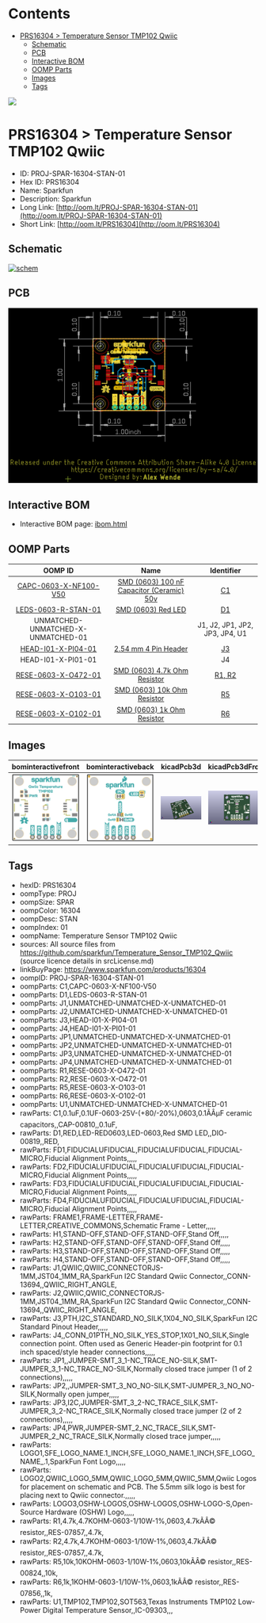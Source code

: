 



Contents
========

* [PRS16304 > Temperature Sensor TMP102 Qwiic](#prs16304--temperature-sensor-tmp102-qwiic)
	* [Schematic](#schematic)
	* [PCB](#pcb)
	* [Interactive BOM](#interactive-bom)
	* [OOMP Parts](#oomp-parts)
	* [Images](#images)
	* [Tags](#tags)
  
![][im]
# PRS16304 > Temperature Sensor TMP102 Qwiic

- ID: PROJ-SPAR-16304-STAN-01
- Hex ID: PRS16304
- Name: Sparkfun
- Description: Sparkfun
- Long Link: [http://oom.lt/PROJ-SPAR-16304-STAN-01](http://oom.lt/PROJ-SPAR-16304-STAN-01)
- Short Link: [http://oom.lt/PRS16304](http://oom.lt/PRS16304)

## Schematic
  
[![schem](eagleSchemImage.png)](eagleSchemImage.png)
## PCB
  
[![pcb](eagleImage.png)](eagleImage.png)
## Interactive BOM

- Interactive BOM page: [ibom.html](https://htmlpreview.github.io/?https://github.com/oomlout/oomlout_OOMP_projects/blob/main/PROJ-SPAR-16304-STAN-01/kicad/bom/ibom.html)

## OOMP Parts
  

|OOMP ID|Name|Identifier|
| :---: | :---: | :---: |
|[CAPC-0603-X-NF100-V50](https://github.com/oomlout/oomlout_OOMP_parts/tree/main/CAPC-0603-X-NF100-V50/)|[SMD (0603) 100 nF Capacitor (Ceramic) 50v](https://github.com/oomlout/oomlout_OOMP_parts/tree/main/CAPC-0603-X-NF100-V50/)|[C1](https://github.com/oomlout/oomlout_OOMP_parts/tree/main/CAPC-0603-X-NF100-V50/)|
|[LEDS-0603-R-STAN-01](https://github.com/oomlout/oomlout_OOMP_parts/tree/main/LEDS-0603-R-STAN-01/)|[SMD (0603) Red LED](https://github.com/oomlout/oomlout_OOMP_parts/tree/main/LEDS-0603-R-STAN-01/)|[D1](https://github.com/oomlout/oomlout_OOMP_parts/tree/main/LEDS-0603-R-STAN-01/)|
|UNMATCHED-UNMATCHED-X-UNMATCHED-01||J1, J2, JP1, JP2, JP3, JP4, U1|
|[HEAD-I01-X-PI04-01](https://github.com/oomlout/oomlout_OOMP_parts/tree/main/HEAD-I01-X-PI04-01/)|[2.54 mm 4 Pin Header](https://github.com/oomlout/oomlout_OOMP_parts/tree/main/HEAD-I01-X-PI04-01/)|[J3](https://github.com/oomlout/oomlout_OOMP_parts/tree/main/HEAD-I01-X-PI04-01/)|
|HEAD-I01-X-PI01-01||J4|
|[RESE-0603-X-O472-01](https://github.com/oomlout/oomlout_OOMP_parts/tree/main/RESE-0603-X-O472-01/)|[SMD (0603) 4.7k Ohm Resistor](https://github.com/oomlout/oomlout_OOMP_parts/tree/main/RESE-0603-X-O472-01/)|[R1, R2](https://github.com/oomlout/oomlout_OOMP_parts/tree/main/RESE-0603-X-O472-01/)|
|[RESE-0603-X-O103-01](https://github.com/oomlout/oomlout_OOMP_parts/tree/main/RESE-0603-X-O103-01/)|[SMD (0603) 10k Ohm Resistor](https://github.com/oomlout/oomlout_OOMP_parts/tree/main/RESE-0603-X-O103-01/)|[R5](https://github.com/oomlout/oomlout_OOMP_parts/tree/main/RESE-0603-X-O103-01/)|
|[RESE-0603-X-O102-01](https://github.com/oomlout/oomlout_OOMP_parts/tree/main/RESE-0603-X-O102-01/)|[SMD (0603) 1k Ohm Resistor](https://github.com/oomlout/oomlout_OOMP_parts/tree/main/RESE-0603-X-O102-01/)|[R6](https://github.com/oomlout/oomlout_OOMP_parts/tree/main/RESE-0603-X-O102-01/)|

## Images
  
  

|bominteractivefront|bominteractiveback|kicadPcb3d|kicadPcb3dFront|kicadPcb3dBack|eagleImage|eagleSchemImage|pcbdraw|pcbdrawback|
| :---: | :---: | :---: | :---: | :---: | :---: | :---: | :---: | :---: |
|[![bominteractivefront](bomFront_140.png)](bomFront.png)|[![bominteractiveback](bomBack_140.png)](bomBack.png)|[![kicadPcb3d](kicadPcb3d_140.png)](kicadPcb3d.png)|[![kicadPcb3dFront](kicadPcb3dFront_140.png)](kicadPcb3dFront.png)|[![kicadPcb3dBack](kicadPcb3dBack_140.png)](kicadPcb3dBack.png)|[![eagleImage](eagleImage_140.png)](eagleImage.png)|[![eagleSchemImage](eagleSchemImage_140.png)](eagleSchemImage.png)|[![pcbdraw](pcbdraw_140.png)](pcbdraw.png)|[![pcbdrawback](pcbdrawBack_140.png)](pcbdrawBack.png)|

## Tags

- hexID: PRS16304
- oompType: PROJ
- oompSize: SPAR
- oompColor: 16304
- oompDesc: STAN
- oompIndex: 01
- oompName: Temperature Sensor TMP102 Qwiic
- sources: All source files from https://github.com/sparkfun/Temperature_Sensor_TMP102_Qwiic (source licence details in srcLicense.md)
- linkBuyPage: https://www.sparkfun.com/products/16304
- oompID: PROJ-SPAR-16304-STAN-01
- oompParts: C1,CAPC-0603-X-NF100-V50
- oompParts: D1,LEDS-0603-R-STAN-01
- oompParts: J1,UNMATCHED-UNMATCHED-X-UNMATCHED-01
- oompParts: J2,UNMATCHED-UNMATCHED-X-UNMATCHED-01
- oompParts: J3,HEAD-I01-X-PI04-01
- oompParts: J4,HEAD-I01-X-PI01-01
- oompParts: JP1,UNMATCHED-UNMATCHED-X-UNMATCHED-01
- oompParts: JP2,UNMATCHED-UNMATCHED-X-UNMATCHED-01
- oompParts: JP3,UNMATCHED-UNMATCHED-X-UNMATCHED-01
- oompParts: JP4,UNMATCHED-UNMATCHED-X-UNMATCHED-01
- oompParts: R1,RESE-0603-X-O472-01
- oompParts: R2,RESE-0603-X-O472-01
- oompParts: R5,RESE-0603-X-O103-01
- oompParts: R6,RESE-0603-X-O102-01
- oompParts: U1,UNMATCHED-UNMATCHED-X-UNMATCHED-01
- rawParts: C1,0.1uF,0.1UF-0603-25V-(+80/-20%),0603,0.1ÃÂµF ceramic capacitors,,CAP-00810,,0.1uF,
- rawParts: D1,RED,LED-RED0603,LED-0603,Red SMD LED,,DIO-00819,,RED,
- rawParts: FD1,FIDUCIALUFIDUCIAL,FIDUCIALUFIDUCIAL,FIDUCIAL-MICRO,Fiducial Alignment Points,,,,,
- rawParts: FD2,FIDUCIALUFIDUCIAL,FIDUCIALUFIDUCIAL,FIDUCIAL-MICRO,Fiducial Alignment Points,,,,,
- rawParts: FD3,FIDUCIALUFIDUCIAL,FIDUCIALUFIDUCIAL,FIDUCIAL-MICRO,Fiducial Alignment Points,,,,,
- rawParts: FD4,FIDUCIALUFIDUCIAL,FIDUCIALUFIDUCIAL,FIDUCIAL-MICRO,Fiducial Alignment Points,,,,,
- rawParts: FRAME1,FRAME-LETTER,FRAME-LETTER,CREATIVE_COMMONS,Schematic Frame - Letter,,,,,
- rawParts: H1,STAND-OFF,STAND-OFF,STAND-OFF,Stand Off,,,,,
- rawParts: H2,STAND-OFF,STAND-OFF,STAND-OFF,Stand Off,,,,,
- rawParts: H3,STAND-OFF,STAND-OFF,STAND-OFF,Stand Off,,,,,
- rawParts: H4,STAND-OFF,STAND-OFF,STAND-OFF,Stand Off,,,,,
- rawParts: J1,QWIIC,QWIIC_CONNECTORJS-1MM,JST04_1MM_RA,SparkFun I2C Standard Qwiic Connector,,CONN-13694,,QWIIC_RIGHT_ANGLE,
- rawParts: J2,QWIIC,QWIIC_CONNECTORJS-1MM,JST04_1MM_RA,SparkFun I2C Standard Qwiic Connector,,CONN-13694,,QWIIC_RIGHT_ANGLE,
- rawParts: J3,PTH,I2C_STANDARD_NO_SILK,1X04_NO_SILK,SparkFun I2C Standard Pinout Header,,,,,
- rawParts: J4,,CONN_01PTH_NO_SILK_YES_STOP,1X01_NO_SILK,Single connection point. Often used as Generic Header-pin footprint for 0.1 inch spaced/style header connections,,,,,
- rawParts: JP1,,JUMPER-SMT_3_1-NC_TRACE_NO-SILK,SMT-JUMPER_3_1-NC_TRACE_NO-SILK,Normally closed trace jumper (1 of 2 connections),,,,,
- rawParts: JP2,,JUMPER-SMT_3_NO_NO-SILK,SMT-JUMPER_3_NO_NO-SILK,Normally open jumper,,,,,
- rawParts: JP3,I2C,JUMPER-SMT_3_2-NC_TRACE_SILK,SMT-JUMPER_3_2-NC_TRACE_SILK,Normally closed trace jumper (2 of 2 connections),,,,,
- rawParts: JP4,PWR,JUMPER-SMT_2_NC_TRACE_SILK,SMT-JUMPER_2_NC_TRACE_SILK,Normally closed trace jumper,,,,,
- rawParts: LOGO1,SFE_LOGO_NAME.1_INCH,SFE_LOGO_NAME.1_INCH,SFE_LOGO_NAME_.1,SparkFun Font Logo,,,,,
- rawParts: LOGO2,QWIIC_LOGO_5MM,QWIIC_LOGO_5MM,QWIIC_5MM,Qwiic Logos for placement on schematic and PCB. The 5.5mm silk logo is best for placing next to Qwiic connector.,,,,,
- rawParts: LOGO3,OSHW-LOGOS,OSHW-LOGOS,OSHW-LOGO-S,Open-Source Hardware (OSHW) Logo,,,,,
- rawParts: R1,4.7k,4.7KOHM-0603-1/10W-1%,0603,4.7kÃÂ© resistor,,RES-07857,,4.7k,
- rawParts: R2,4.7k,4.7KOHM-0603-1/10W-1%,0603,4.7kÃÂ© resistor,,RES-07857,,4.7k,
- rawParts: R5,10k,10KOHM-0603-1/10W-1%,0603,10kÃÂ© resistor,,RES-00824,,10k,
- rawParts: R6,1k,1KOHM-0603-1/10W-1%,0603,1kÃÂ© resistor,,RES-07856,,1k,
- rawParts: U1,TMP102,TMP102,SOT563,Texas Instruments TMP102 Low-Power Digital Temperature Sensor,,IC-09303,,,



[im]: kicadPcb3d_450.png
